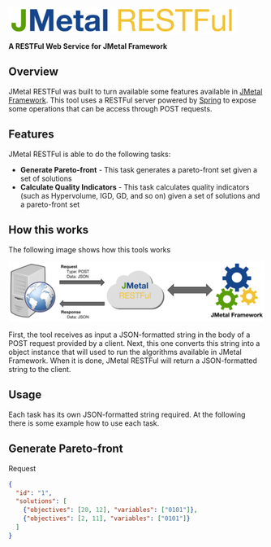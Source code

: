 <img src="https://raw.githubusercontent.com/thiagodnf/jmetal-restful/master/src/main/resources/assets/logo.png" width="448"/>


**A RESTFul Web Service for JMetal Framework**

Overview
--
JMetal RESTFul was built to turn available some features available in <a href="https://github.com/jMetal/jMetal">JMetal Framework</a>. This tool uses a RESTFul server powered by <a href="http://spring.io/">Spring</a> to expose some operations that can be access through POST requests.

Features
--

JMetal RESTFul is able to do the following tasks:

- **Generate Pareto-front**  - This task generates a pareto-front set given a set of solutions
- **Calculate Quality Indicators** - This task calculates quality indicators (such as Hypervolume, IGD, GD, and so on) given a set of solutions and a pareto-front set

How this works
--
The following image shows how this tools works

<img src="https://raw.githubusercontent.com/thiagodnf/jmetal-restful/master/src/main/resources/assets/how-this-works.png" />

First, the tool receives as input a JSON-formatted string in the body of a POST request provided by a client. Next, this one converts this string into a object instance that will used to run the algorithms available in JMetal Framework. When it is done, JMetal RESTFul will return a JSON-formatted string to the client. 

Usage
--

Each task has its own JSON-formatted string required. At the following there is some example how to use each task.

Generate Pareto-front
----

Request

```json
{
  "id": "1",
  "solutions": [
    {"objectives": [20, 12], "variables": ["0101"]}, 
    {"objectives": [2, 11], "variables": ["0101"]}
  ]
}
```

